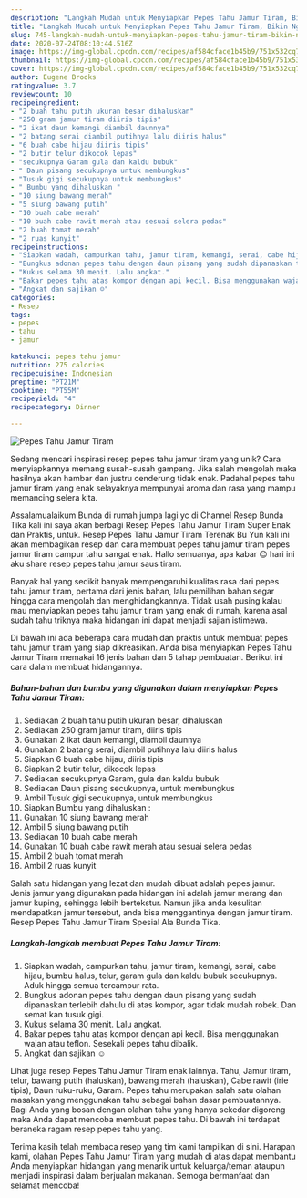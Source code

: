 ```yaml
---
description: "Langkah Mudah untuk Menyiapkan Pepes Tahu Jamur Tiram, Bikin Ngiler"
title: "Langkah Mudah untuk Menyiapkan Pepes Tahu Jamur Tiram, Bikin Ngiler"
slug: 745-langkah-mudah-untuk-menyiapkan-pepes-tahu-jamur-tiram-bikin-ngiler
date: 2020-07-24T08:10:44.516Z
image: https://img-global.cpcdn.com/recipes/af584cface1b45b9/751x532cq70/pepes-tahu-jamur-tiram-foto-resep-utama.jpg
thumbnail: https://img-global.cpcdn.com/recipes/af584cface1b45b9/751x532cq70/pepes-tahu-jamur-tiram-foto-resep-utama.jpg
cover: https://img-global.cpcdn.com/recipes/af584cface1b45b9/751x532cq70/pepes-tahu-jamur-tiram-foto-resep-utama.jpg
author: Eugene Brooks
ratingvalue: 3.7
reviewcount: 10
recipeingredient:
- "2 buah tahu putih ukuran besar dihaluskan"
- "250 gram jamur tiram diiris tipis"
- "2 ikat daun kemangi diambil daunnya"
- "2 batang serai diambil putihnya lalu diiris halus"
- "6 buah cabe hijau diiris tipis"
- "2 butir telur dikocok lepas"
- "secukupnya Garam gula dan kaldu bubuk"
- " Daun pisang secukupnya untuk membungkus"
- "Tusuk gigi secukupnya untuk membungkus"
- " Bumbu yang dihaluskan "
- "10 siung bawang merah"
- "5 siung bawang putih"
- "10 buah cabe merah"
- "10 buah cabe rawit merah atau sesuai selera pedas"
- "2 buah tomat merah"
- "2 ruas kunyit"
recipeinstructions:
- "Siapkan wadah, campurkan tahu, jamur tiram, kemangi, serai, cabe hijau, bumbu halus, telur, garam gula dan kaldu bubuk secukupnya. Aduk hingga semua tercampur rata."
- "Bungkus adonan pepes tahu dengan daun pisang yang sudah dipanaskan terlebih dahulu di atas kompor, agar tidak mudah robek. Dan semat kan tusuk gigi."
- "Kukus selama 30 menit. Lalu angkat."
- "Bakar pepes tahu atas kompor dengan api kecil. Bisa menggunakan wajan atau teflon. Sesekali pepes tahu dibalik."
- "Angkat dan sajikan ☺️"
categories:
- Resep
tags:
- pepes
- tahu
- jamur

katakunci: pepes tahu jamur 
nutrition: 275 calories
recipecuisine: Indonesian
preptime: "PT21M"
cooktime: "PT55M"
recipeyield: "4"
recipecategory: Dinner

---
```



![Pepes Tahu Jamur Tiram](https://img-global.cpcdn.com/recipes/af584cface1b45b9/751x532cq70/pepes-tahu-jamur-tiram-foto-resep-utama.jpg)

Sedang mencari inspirasi resep pepes tahu jamur tiram yang unik? Cara menyiapkannya memang susah-susah gampang. Jika salah mengolah maka hasilnya akan hambar dan justru cenderung tidak enak. Padahal pepes tahu jamur tiram yang enak selayaknya mempunyai aroma dan rasa yang mampu memancing selera kita.

Assalamualaikum Bunda di rumah jumpa lagi yc di Channel Resep Bunda Tika kali ini saya akan berbagi Resep Pepes Tahu Jamur Tiram Super Enak dan Praktis, untuk. Resep Pepes Tahu Jamur Tiram Terenak Bu Yun kali ini akan membagikan resep dan cara membuat pepes tahu jamur tiram pepes jamur tiram campur tahu sangat enak. Hallo semuanya, apa kabar 😊 hari ini aku share resep pepes tahu jamur saus tiram.

Banyak hal yang sedikit banyak mempengaruhi kualitas rasa dari pepes tahu jamur tiram, pertama dari jenis bahan, lalu pemilihan bahan segar hingga cara mengolah dan menghidangkannya. Tidak usah pusing kalau mau menyiapkan pepes tahu jamur tiram yang enak di rumah, karena asal sudah tahu triknya maka hidangan ini dapat menjadi sajian istimewa.


Di bawah ini ada beberapa cara mudah dan praktis untuk membuat pepes tahu jamur tiram yang siap dikreasikan. Anda bisa menyiapkan Pepes Tahu Jamur Tiram memakai 16 jenis bahan dan 5 tahap pembuatan. Berikut ini cara dalam membuat hidangannya.

<!--inarticleads1-->

##### Bahan-bahan dan bumbu yang digunakan dalam menyiapkan Pepes Tahu Jamur Tiram:

1. Sediakan 2 buah tahu putih ukuran besar, dihaluskan
1. Sediakan 250 gram jamur tiram, diiris tipis
1. Gunakan 2 ikat daun kemangi, diambil daunnya
1. Gunakan 2 batang serai, diambil putihnya lalu diiris halus
1. Siapkan 6 buah cabe hijau, diiris tipis
1. Siapkan 2 butir telur, dikocok lepas
1. Sediakan secukupnya Garam, gula dan kaldu bubuk
1. Sediakan  Daun pisang secukupnya, untuk membungkus
1. Ambil Tusuk gigi secukupnya, untuk membungkus
1. Siapkan  Bumbu yang dihaluskan :
1. Gunakan 10 siung bawang merah
1. Ambil 5 siung bawang putih
1. Sediakan 10 buah cabe merah
1. Gunakan 10 buah cabe rawit merah atau sesuai selera pedas
1. Ambil 2 buah tomat merah
1. Ambil 2 ruas kunyit


Salah satu hidangan yang lezat dan mudah dibuat adalah pepes jamur. Jenis jamur yang digunakan pada hidangan ini adalah jamur merang dan jamur kuping, sehingga lebih bertekstur. Namun jika anda kesulitan mendapatkan jamur tersebut, anda bisa menggantinya dengan jamur tiram. Resep Pepes Tahu Jamur Tiram Spesial Ala Bunda Tika. 

<!--inarticleads2-->

##### Langkah-langkah membuat Pepes Tahu Jamur Tiram:

1. Siapkan wadah, campurkan tahu, jamur tiram, kemangi, serai, cabe hijau, bumbu halus, telur, garam gula dan kaldu bubuk secukupnya. Aduk hingga semua tercampur rata.
1. Bungkus adonan pepes tahu dengan daun pisang yang sudah dipanaskan terlebih dahulu di atas kompor, agar tidak mudah robek. Dan semat kan tusuk gigi.
1. Kukus selama 30 menit. Lalu angkat.
1. Bakar pepes tahu atas kompor dengan api kecil. Bisa menggunakan wajan atau teflon. Sesekali pepes tahu dibalik.
1. Angkat dan sajikan ☺️


Lihat juga resep Pepes Tahu Jamur Tiram enak lainnya. Tahu, Jamur tiram, telur, bawang putih (haluskan), bawang merah (haluskan), Cabe rawit (irie tipis), Daun ruku-ruku, Garam. Pepes tahu merupakan salah satu olahan masakan yang menggunakan tahu sebagai bahan dasar pembuatannya. Bagi Anda yang bosan dengan olahan tahu yang hanya sekedar digoreng maka Anda dapat mencoba membuat pepes tahu. Di bawah ini terdapat beraneka ragam resep pepes tahu yang. 

Terima kasih telah membaca resep yang tim kami tampilkan di sini. Harapan kami, olahan Pepes Tahu Jamur Tiram yang mudah di atas dapat membantu Anda menyiapkan hidangan yang menarik untuk keluarga/teman ataupun menjadi inspirasi dalam berjualan makanan. Semoga bermanfaat dan selamat mencoba!
